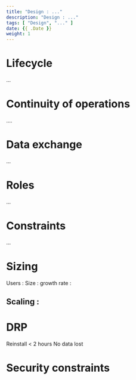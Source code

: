 ```yaml
---
title: "Design : ..."
description: "Design : ..."
tags: [ "Design", "..." ]
date: {{ .Date }}
weight: 1
---
```

# Lifecycle 

...

# Continuity of operations

....

# Data exchange

...

# Roles 

...

# Constraints

...

# Sizing

Users : 
Size :
growth rate :

## Scaling :


# DRP

Reinstall < 2 hours
No data lost

# Security constraints